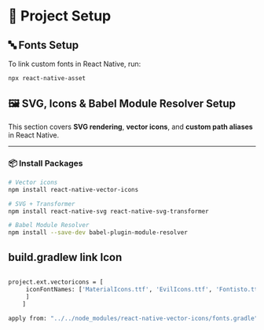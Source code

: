 # 🚀 Project Setup

## 🔤 Fonts Setup
To link custom fonts in React Native, run:

```bash
npx react-native-asset

```
## 🖼️ SVG, Icons & Babel Module Resolver Setup

This section covers **SVG rendering**, **vector icons**, and **custom path aliases** in React Native.

---

### 📦 Install Packages

```bash
# Vector icons
npm install react-native-vector-icons

# SVG + Transformer
npm install react-native-svg react-native-svg-transformer

# Babel Module Resolver
npm install --save-dev babel-plugin-module-resolver

```
## build.gradlew link Icon

```bash

project.ext.vectoricons = [
     iconFontNames: ['MaterialIcons.ttf', 'EvilIcons.ttf', 'Fontisto.ttf', 'FontAwesome.ttf', 'Foundation.ttf', 'Ionicons.ttf', 'MaterialCommunityIcons.ttf', 'Octicons.ttf', 'SimpleLineIcons.ttf', 'Zocial.ttf'
     ]
    ]
```

```bash
apply from: "../../node_modules/react-native-vector-icons/fonts.gradle"

```